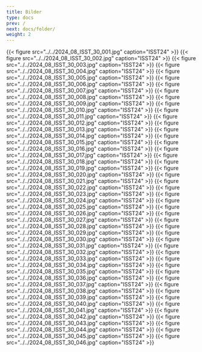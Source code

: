 ```yaml
---
title: Bilder   
type: docs
prev: /
next: docs/folder/
weight: 2
---
```


{{< figure src="../../2024_08_ISST_30_001.jpg" caption="ISST24" >}}
{{< figure src="../../2024_08_ISST_30_002.jpg" caption="ISST24" >}}
{{< figure src="../../2024_08_ISST_30_003.jpg" caption="ISST24" >}}
{{< figure src="../../2024_08_ISST_30_004.jpg" caption="ISST24" >}}
{{< figure src="../../2024_08_ISST_30_005.jpg" caption="ISST24" >}}
{{< figure src="../../2024_08_ISST_30_006.jpg" caption="ISST24" >}}
{{< figure src="../../2024_08_ISST_30_007.jpg" caption="ISST24" >}}
{{< figure src="../../2024_08_ISST_30_008.jpg" caption="ISST24" >}}
{{< figure src="../../2024_08_ISST_30_009.jpg" caption="ISST24" >}}
{{< figure src="../../2024_08_ISST_30_010.jpg" caption="ISST24" >}}
{{< figure src="../../2024_08_ISST_30_011.jpg" caption="ISST24" >}}
{{< figure src="../../2024_08_ISST_30_012.jpg" caption="ISST24" >}}
{{< figure src="../../2024_08_ISST_30_013.jpg" caption="ISST24" >}}
{{< figure src="../../2024_08_ISST_30_014.jpg" caption="ISST24" >}}
{{< figure src="../../2024_08_ISST_30_015.jpg" caption="ISST24" >}}
{{< figure src="../../2024_08_ISST_30_016.jpg" caption="ISST24" >}}
{{< figure src="../../2024_08_ISST_30_017.jpg" caption="ISST24" >}}
{{< figure src="../../2024_08_ISST_30_018.jpg" caption="ISST24" >}}
{{< figure src="../../2024_08_ISST_30_019.jpg" caption="ISST24" >}}
{{< figure src="../../2024_08_ISST_30_020.jpg" caption="ISST24" >}}
{{< figure src="../../2024_08_ISST_30_021.jpg" caption="ISST24" >}}
{{< figure src="../../2024_08_ISST_30_022.jpg" caption="ISST24" >}}
{{< figure src="../../2024_08_ISST_30_023.jpg" caption="ISST24" >}}
{{< figure src="../../2024_08_ISST_30_024.jpg" caption="ISST24" >}}
{{< figure src="../../2024_08_ISST_30_025.jpg" caption="ISST24" >}}
{{< figure src="../../2024_08_ISST_30_026.jpg" caption="ISST24" >}}
{{< figure src="../../2024_08_ISST_30_027.jpg" caption="ISST24" >}}
{{< figure src="../../2024_08_ISST_30_028.jpg" caption="ISST24" >}}
{{< figure src="../../2024_08_ISST_30_029.jpg" caption="ISST24" >}}
{{< figure src="../../2024_08_ISST_30_030.jpg" caption="ISST24" >}}
{{< figure src="../../2024_08_ISST_30_031.jpg" caption="ISST24" >}}
{{< figure src="../../2024_08_ISST_30_032.jpg" caption="ISST24" >}}
{{< figure src="../../2024_08_ISST_30_033.jpg" caption="ISST24" >}}
{{< figure src="../../2024_08_ISST_30_034.jpg" caption="ISST24" >}}
{{< figure src="../../2024_08_ISST_30_035.jpg" caption="ISST24" >}}
{{< figure src="../../2024_08_ISST_30_036.jpg" caption="ISST24" >}}
{{< figure src="../../2024_08_ISST_30_037.jpg" caption="ISST24" >}}
{{< figure src="../../2024_08_ISST_30_038.jpg" caption="ISST24" >}}
{{< figure src="../../2024_08_ISST_30_039.jpg" caption="ISST24" >}}
{{< figure src="../../2024_08_ISST_30_040.jpg" caption="ISST24" >}}
{{< figure src="../../2024_08_ISST_30_041.jpg" caption="ISST24" >}}
{{< figure src="../../2024_08_ISST_30_042.jpg" caption="ISST24" >}}
{{< figure src="../../2024_08_ISST_30_043.jpg" caption="ISST24" >}}
{{< figure src="../../2024_08_ISST_30_044.jpg" caption="ISST24" >}}
{{< figure src="../../2024_08_ISST_30_045.jpg" caption="ISST24" >}}
{{< figure src="../../2024_08_ISST_30_046.jpg" caption="ISST24" >}}
